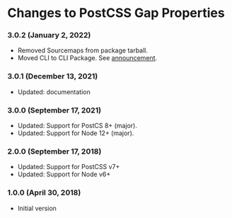 # Changes to PostCSS Gap Properties

### 3.0.2 (January 2, 2022)

- Removed Sourcemaps from package tarball.
- Moved CLI to CLI Package. See [announcement](https://github.com/csstools/postcss-plugins/discussions/121).

### 3.0.1 (December 13, 2021)

- Updated: documentation

### 3.0.0 (September 17, 2021)

- Updated: Support for PostCS 8+ (major).
- Updated: Support for Node 12+ (major).

### 2.0.0 (September 17, 2018)

- Updated: Support for PostCSS v7+
- Updated: Support for Node v6+

### 1.0.0 (April 30, 2018)

- Initial version
